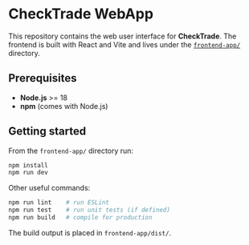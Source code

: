 # CheckTrade WebApp

This repository contains the web user interface for **CheckTrade**. The frontend
is built with React and Vite and lives under the [`frontend-app/`](frontend-app/) directory.

## Prerequisites

- **Node.js** >= 18
- **npm** (comes with Node.js)

## Getting started

From the `frontend-app/` directory run:

```bash
npm install
npm run dev
```

Other useful commands:

```bash
npm run lint    # run ESLint
npm run test    # run unit tests (if defined)
npm run build   # compile for production
```

The build output is placed in `frontend-app/dist/`.

